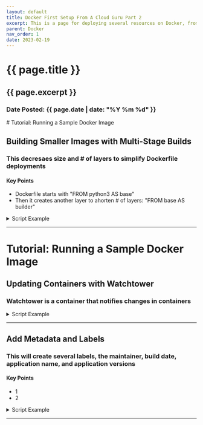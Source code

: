 ```yaml
---
layout: default
title: Docker First Setup From A Cloud Guru Part 2
excerpt: This is a page for deploying several resources on Docker, from A Cloud Guru
parent: Docker
nav_order: 1
date: 2023-02-19
---
```

<h1>{{ page.title }}</h1>
<h2>{{ page.excerpt }}</h2>
<h3>Date Posted: {{ page.date | date: "%Y %m %d" }}</h3>
# Tutorial: Running a Sample Docker Image

## Building Smaller Images with Multi-Stage Builds

### This decresaes size and # of layers to simplify Dockerfile deployments

#### Key Points
- Dockerfile starts with "FROM python3 AS base"
- Then it creates another layer to ahorten # of layers: "FROM base AS builder"

<details>
<summary>Script Example</summary>

{% highlight bash %}
{% raw %}

# Do Prep Work in the Image

## Change to the notes directory:
cd notes

## Check the Dockerfile:
cat Dockerfile

## Build an image using the file:
docker build -t notesapp:default .

## Set a variable to view the layers of the image:
export showLayers='{{ range .RootFS.Layers }}{{ println . }}{{end}}'

## Set a variable to show the size of the image:
export showSize='{{ .Size }}'

## Show the image layers:
docker inspect -f "$showLayers" notesapp:default

## Count the number of layers:
docker inspect -f "$showLayers" notesapp:default | wc -l

## Show the size of the image:
docker inspect -f "$showSize" notesapp:default | numfmt --to=iec

{% endraw %}
{% endhighlight %}
</details>
<hr style="3px solid #bbb">


# Tutorial: Running a Sample Docker Image

## Updating Containers with Watchtower

### Watchtower is a container that notifies changes in containers

<details>
<summary>Script Example</summary>

{% highlight bash %}
{% raw %}

# Create the Docker file

## Create a Dockerfile
vi Dockerfile

## We need to set these parameters and conditions:

### The base image should be node.
###  Using the RUN instruction, make a directory called /var/node.
### Use the ADD instruction to add the contents of the code directory into /var/node.
### Make /var/node the working directory.
### Execute an npm install.
### Set ./bin/www as the command.
### From the command line, log in to Docker Hub.
### Build your image using <USERNAME>/express.
### Push the image to Docker Hub.
### When we're finished, the file should look like this:

## Dockerfile:
FROM node

RUN mkdir -p /var/node
ADD content-express-demo-app/ /var/node/
WORKDIR /var/node
RUN npm install
CMD ./bin/www

# Log in to Docker Hub
## We've got to build our Docker image, but before we do that, log into our Docker Hub account. Do it from the command line, like this:

docker login

# Build the Docker Image
## Now we can build the image, where <USERNAME> in the command is your Docker Hub username:

docker build -t <USERNAME>/express -f Dockerfile .

# Push the Image to Docker Hub
## Push the image up to Docker Hub with this:

docker push <USERNAME>/express

## If we log into the Docker Hub with a web browser, we should see the image in our repository.

# Create the Demo Container
## In order for Watchtower to watch anything, we've got to give it something to keep an eye on. We're going to create a Docker container and set some parameters, all in one command:

docker run -d --name demo-app -p 80:3000 --restart always <USERNAME>/express

## To make sure it's running, execute a quick docker ps. We should see it in the list.

# Create the Watchtower Container

## Now we'll spin up Watchtower to watch our demo-app container. We can create the Watchtower container with this:

docker run -d --name watchtower --restart always -v /var/run/docker.sock:/var/run/docker.sock v2tec/watchtower -i 30

## Again, run a docker ps real quick to make sure this container spun up properly.

# Testing
## We want to see if Watchtower is actually keeping watch, so we've got to take a couple more steps.

# Update the Docker Image
Dockerfile of "Dockerimage"

FROM node

RUN mkdir -p /var/node
RUN mkdir -p /var/test
ADD content-express-demo-app/ /var/node/
WORKDIR /var/node
RUN npm install
CMD ./bin/www

## Rebuild the image with this:

docker build -t <USERNAME>/express -f Dockerfile .

## Push it up to Docker Hub:

docker push <USERNAME>/express

{% endraw %}
{% endhighlight %}
</details>
<hr style="3px solid #bbb">


## Add Metadata and Labels

### This will create several labels, the maintainer, build date, application name, and application versions

#### Key Points
- 1
- 2

<details>
<summary>Script Example</summary>

{% highlight bash %}
{% raw %}

## Create a Dockerfile

FROM node

LABEL maintainer="EMAIL_ADDRESS"

ARG BUILD_VERSION
ARG BUILD_DATE
ARG APPLICATION_NAME

LABEL org.label-schema.build-date=$BUILD_DATE
LABEL org.label-schema.application=$APPLICATION_NAME
LABEL org.label-schema.version=$BUILD_VERSION

RUN mkdir -p /var/node
ADD weather-app/ /var/node/
WORKDIR /var/node
RUN npm install
EXPOSE 3000
CMD ./bin/www

# Build the Docker Image
## Log in to Docker Hub:

[root@docker_workstation]# docker login
Build the Docker image using the following parameters:

## Note: Be sure to replace <DOCKER_USERNAME> with your Docker Hub username.

[root@docker_workstation]# docker build -t <DOCKER_USERNAME>/weather-app --build-arg BUILD_DATE=$(date -u +'%Y-%m-%dT%H:%M:%SZ') \
--build-arg APPLICATION_NAME=weather-app --build-arg BUILD_VERSION=v1.0 -f Dockerfile .

## Show image ID:

[root@docker_workstation]# docker images
## Use image ID to inspect:

[root@docker_workstation]# docker inspect <IMAGE_ID>

# Push the Image to Docker Hub
## Push the weather-app image to Docker Hub.
## Note: Be sure to replace <DOCKER_USERNAME> with your Docker Hub username.

[root@docker_workstation]# docker push <DOCKER_USERNAME>/weather-app

# Create the weather-app Container

## On the Docker Server, start the weather-app container.

## Note: Be sure to replace <DOCKER_USERNAME> with your Docker Hub username.

[root@docker_server]# docker run -d --name weather-app -p 80:3000 --restart always <DOCKER_USERNAME>/weather-app

## Verify the image is running:

[root@docker_server]# docker ps

# Check Out Version 1.1 of the Weather App

## On the Docker Workstation, in the weather-app directory, check out version 1.1 of the weather app:

[root@docker_workstation]# cd weather-app
[root@docker_workstation]# git checkout v1.1
[root@docker_workstation]# git branch
[root@docker_workstation]# cd ../

# Rebuild the weather-app Image

## Rebuild and push the weather-app image.
## Note: Be sure to replace <DOCKER_USERNAME> with your Docker Hub username.

[root@docker_workstation]# docker build -t <DOCKER_USERNAME>/weather-app --build-arg BUILD_DATE=$(date -u +'%Y-%m-%dT%H:%M:%SZ') \
--build-arg APPLICATION_NAME=weather-app --build-arg BUILD_VERSION=v1.1  -f Dockerfile .
Just to double check, inspect the image (running docker images first to get the image ID):

[root@docker_workstation]# docker inspect <IMAGE_ID>

## We should be running v1.1 now, so let's push it up:

[root@docker_workstation]# docker push <DOCKER_USERNAME>/weather-app
## On the Docker Server:
## Show image status:

[root@docker_server]# docker ps

## Using the container ID from the previous command, inspect the weather-app image:

[root@docker_server]# docker inspect <IMAGE_ID>
This one should also be at v1.1.

{% endraw %}
{% endhighlight %}
</details>
<hr style="3px solid #bbb">